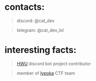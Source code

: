 # contacts:

> discord: @cat_dev

> telegram: @cat_dev_lol

# interesting facts: 

> [HWU](https://highways2b2t.net) discord bot project contributor

> member of [lypoka](https://ctftime.org/team/269614) CTF team
